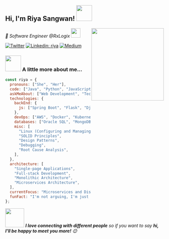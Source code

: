 <h2> Hi, I'm Riya Sangwan! <img src="https://media.giphy.com/media/mGcNjsfWAjY5AEZNw6/giphy.gif" width="50"></h2>
<img align='right' src="https://media.giphy.com/media/ieyl9zmCjO4b4t6qoY/giphy.gif" width="230">
<p><em> 🔭 Software Engineer @RxLogix
</a><img src="https://media.giphy.com/media/WUlplcMpOCEmTGBtBW/giphy.gif" width="30"> 
</em></p>

[![Twitter](https://img.shields.io/badge/Twitter-blue)](https://x.com/iamriyasangwan)
[![Linkedin: riya](https://img.shields.io/badge/-riya-blue?style=flat-square&logo=Linkedin&logoColor=white&link=https://www.linkedin.com/in/riyasangwan/)](https://www.linkedin.com/in/riyasangwan/)
[![Medium](https://img.shields.io/badge/Medium-white)](https://medium.com/@riyasangwan)

### <img src="https://media.giphy.com/media/VgCDAzcKvsR6OM0uWg/giphy.gif" width="50"> A little more about me...  

```javascript
const riya = {
  pronouns: ["She", "Her"],
  code: ["Java", "Python", "JavaScript", "C/C++"],
  askMeAbout: ["Web Development", "Technology", "DevOps", "Painting"],
  technologies: {
    backEnd: {
      js: ["Spring Boot", "Flask", "Django"],
    },
    devOps: ["AWS", "Docker", "Kubernetes", "Nginx", "Jenkins"],
    databases: ["Oracle SQL", "MongoDB", "SQLite"],
    misc: [
      "Linux (Configuring and Managing)",
      "SOLID Principles",
      "Design Patterns",
      "Debugging",
      "Root Cause Analysis",
    ],
  },
  architecture: [
    "Single-page Applications",
    "Full-stack Development",
    "Monolithic Architecture",
    "Microservices Architecture",
  ],
  currentFocus: "Microservices and Distributed Systems",
  funFact: "I'm not arguing, I'm just explaining why my code is right. There's a difference!",
};
```

<img src="https://media.giphy.com/media/LnQjpWaON8nhr21vNW/giphy.gif" width="60"> <em><b>I love connecting with different people</b> so if you want to say <b>hi, I'll be happy to meet you more!</b> 😊</em>

